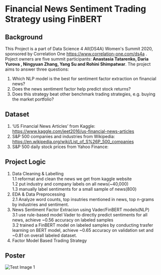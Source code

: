 
# Financial News Sentiment Trading Strategy using FinBERT
## Background
This Project is a part of Data Science 4 All(DS4A) Women's Summit 2020, sponsored by Correlation One https://www.correlation-one.com/ds4a . Poject owners are five summit participants: __Anastasia Tatarenko, Daria Yurova , Ningyuan Zhang, Yang Su and Rohini Shimpatwar__.
The project aims to answer three questions: 
1. Which NLP model is the best for sentiment factor extraction on financial news? 
2. Does the news sentiment factor help predict stock returns? 
3. Does this strategy beat other benchmark trading strategies, e.g. buying the market portfolio?

## Dataset
1. ‘US Financial News Articles’ from Kaggle: https://www.kaggle.com/jeet2016/us-financial-news-articles
2. S&P 500 companies and industries from Wikipedia: https://en.wikipedia.org/wiki/List_of_S%26P_500_companies
3. S&P 500 daily stock prices from Yahoo Finance:

## Project Logic

1. Data Cleaning & Labelling <br />
  1.1 reformat and clean the news we get from kaggle website  <br />
  1.2 put industry and company labels on all news(~40,000)  <br />
  1.3 manually label sentiments for a small sample of news(800)
2. EDA & Data Preprocessing <br /> 
  2.1 Analyze word counts, top insutries mentioned in news, top n-grams by industries and sentiment.
3. News Sentiment Factor Extracion using Vader/FinBERT models(NLP)  <br />
  3.1 use rule-based model Vader to directly predict sentiments for all news, achieve ~0.56 accuracy on labeled samples  <br />
  3.2 trained a FinBERT model on labeled samples by conducting trasfer learning on BERT model, achieve ~0.65 accuracy on validation set and ~0.81 on overall labeled dataset.
4. Factor Model Based Trading Strategy <br />

## Poster
![Test Image 1](https://github.com/rohinishimpatwar/The-NLP-News-Sentiment-Trading-Strategy/blob/master/Images/DS4A_NLP_POSTER.png)
